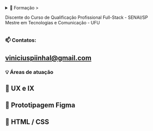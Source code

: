 <details>
<summary> 🌱 Formação  >
 
Discente do Curso de Qualificação Profissional Full-Stack - SENAI/SP
Mestre em Tecnologias e Comunicação - UFU

</details>


 
 
### 📫 Contatos: 
## viniciuspiinhal@gmail.com


### :bulb: Áreas de atuação
## :beginner: UX e IX 
## :beginner: Prototipagem Figma
## :beginner: HTML / CSS 
